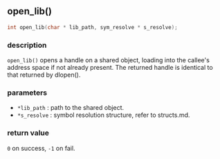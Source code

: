 ## open\_lib()

```c
int open_lib(char * lib_path, sym_resolve * s_resolve);
```

### description
`open_lib()` opens a handle on a shared object, loading into the callee's address space if not already present. The returned handle is identical to that returned by dlopen().

### parameters
- `*lib_path`  : path to the shared object.
- `*s_resolve` : symbol resolution structure, refer to structs.md.

### return value
`0` on success, `-1` on fail.
